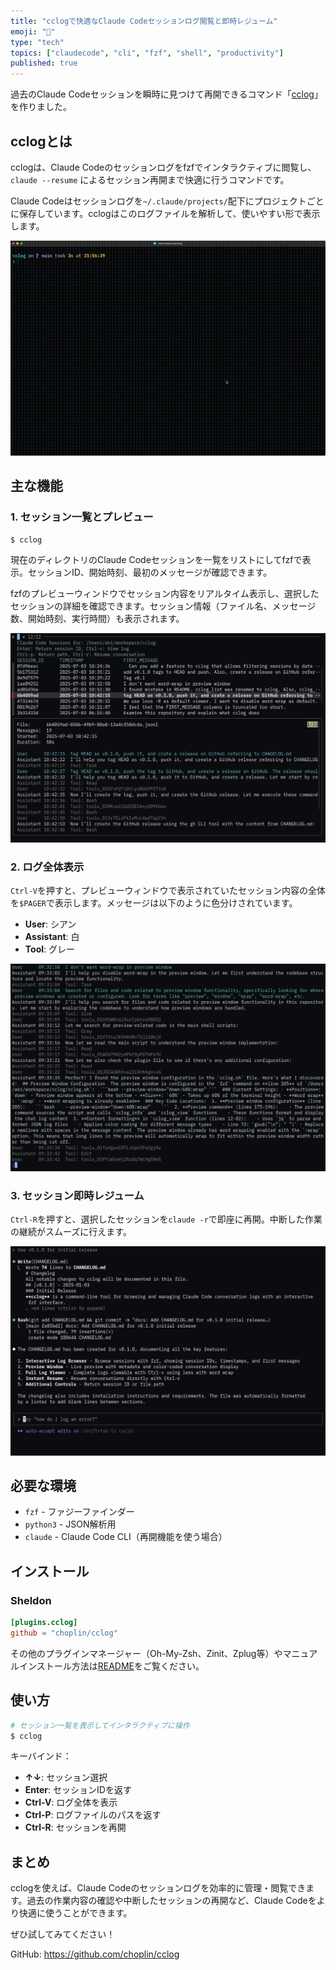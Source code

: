 ```yaml
---
title: "cclogで快適なClaude Codeセッションログ閲覧と即時レジューム"
emoji: "📜"
type: "tech"
topics: ["claudecode", "cli", "fzf", "shell", "productivity"]
published: true
---
```


過去のClaude Codeセッションを瞬時に見つけて再開できるコマンド「[cclog](https://github.com/choplin/cclog)」を作りました。

## cclogとは

cclogは、Claude Codeのセッションログをfzfでインタラクティブに閲覧し、`claude --resume` によるセッション再開まで快適に行うコマンドです。

Claude Codeはセッションログを`~/.claude/projects/`配下にプロジェクトごとに保存しています。cclogはこのログファイルを解析して、使いやすい形で表示します。

![cclogの動作デモ](/images/2025-07-03-cclog-introduction/cclog-overview.gif)

## 主な機能

### 1. セッション一覧とプレビュー

```bash
$ cclog
```

現在のディレクトリのClaude Codeセッションを一覧をリストにしてfzfで表示。セッションID、開始時刻、最初のメッセージが確認できます。

fzfのプレビューウィンドウでセッション内容をリアルタイム表示し、選択したセッションの詳細を確認できます。セッション情報（ファイル名、メッセージ数、開始時刻、実行時間）も表示されます。

![セッション一覧画面](/images/2025-07-03-cclog-introduction/cclog-session-list.png)

### 2. ログ全体表示

`Ctrl-V`を押すと、プレビューウィンドウで表示されていたセッション内容の全体を`$PAGER`で表示します。メッセージは以下のように色分けされています。

- **User**: シアン
- **Assistant**: 白
- **Tool**: グレー

![プレビューウィンドウでのログ詳細表示](/images/2025-07-03-cclog-introduction/cclog-detail.png)

### 3. セッション即時レジューム

`Ctrl-R`を押すと、選択したセッションを`claude -r`で即座に再開。中断した作業の継続がスムーズに行えます。

![セッションレジューム実行画面](/images/2025-07-03-cclog-introduction/cclog-resume.png)

## 必要な環境

- `fzf` - ファジーファインダー
- `python3` - JSON解析用
- `claude` - Claude Code CLI（再開機能を使う場合）

## インストール

### Sheldon

```toml
[plugins.cclog]
github = "choplin/cclog"
```

その他のプラグインマネージャー（Oh-My-Zsh、Zinit、Zplug等）やマニュアルインストール方法は[README](https://github.com/choplin/cclog)をご覧ください。

## 使い方

```bash
# セッション一覧を表示してインタラクティブに操作
$ cclog
```

キーバインド：

- **↑↓**: セッション選択
- **Enter**: セッションIDを返す
- **Ctrl-V**: ログ全体を表示
- **Ctrl-P**: ログファイルのパスを返す
- **Ctrl-R**: セッションを再開

## まとめ

cclogを使えば、Claude Codeのセッションログを効率的に管理・閲覧できます。過去の作業内容の確認や中断したセッションの再開など、Claude Codeをより快適に使うことができます。

ぜひ試してみてください！

GitHub: https://github.com/choplin/cclog
